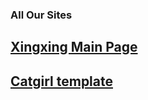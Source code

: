 ### All Our Sites

## [Xingxing Main Page](https:xinxing.vercel.app)
## [Catgirl template](https:catgirl-tau.vercel.app)

